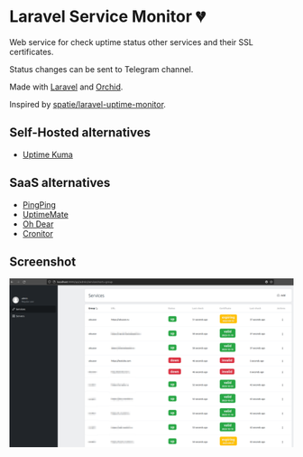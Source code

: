 # Laravel Service Monitor 💔

Web service for check uptime status other services and their SSL certificates.

Status changes can be sent to Telegram channel.

Made with [Laravel](https://laravel.com) and [Orchid](https://orchid.software).

Inspired by [spatie/laravel-uptime-monitor](https://github.com/spatie/laravel-uptime-monitor).

## Self-Hosted alternatives
* [Uptime Kuma](https://github.com/louislam/uptime-kuma)

## SaaS alternatives
* [PingPing](https://pingping.io/)
* [UptimeMate](https://www.uptimemate.com/)
* [Oh Dear](https://ohdear.app/)
* [Cronitor](https://cronitor.io/)

## Screenshot
![Screenshot](/Screenshot.png?raw=true)
